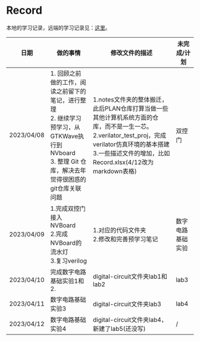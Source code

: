 # Record

本地的学习记录，远端的学习记录见：[这里](https://docs.qq.com/sheet/DVXF5SWVTTGNYbnRm?create_type=5&from_page=save&templateId=yqgbztk5mj8k5r34ayiqrjw6ge&tab=BB08J2&u=acfabd3b20db4fe2a8c89a55f224ef7e)。

| 日期       | 做的事情                                                                                                                                                     | 修改文件的描述                                                                                                                                                                                                           | 未完成/计划      |
| ---------- | ------------------------------------------------------------------------------------------------------------------------------------------------------------ | ------------------------------------------------------------------------------------------------------------------------------------------------------------------------------------------------------------------------ | ---------------- |
| 2023/04/08 | 1. 回顾之前做的工作，阅读之前留下的笔记，进行整理<br />2. 继续学习预学习，从GTKWave执行到NVboard<br />3. 整理 Git 仓库，解决去年觉得很困惑的git仓库关联问题 | 1.notes文件夹的整体搬迁，此后PLAN仓库打算当做一些其他计算机系统方面的仓库，而不是一生一芯。<br />2.verilator_test_proj，完成verilator仿真环境的基本搭建<br />3.一些描述文件的增加，比如Record.xlsx(4/12改为markdown表格) | 双控门           |
| 2023/04/09 | 1.完成双控门接入NVBoard<br />2.完成NVBoard的流水灯<br />3.复习verilog                                                                                        | 1.对应的代码文件夹<br />2.修改和完善预学习笔记                                                                                                                                                                           | 数字电路基础实验 |
| 2023/04/10 | 完成数字电路基础实验1和2.                                                                                                                                    | digital-circuit文件夹lab1和lab2                                                                                                                                                                                          | lab3             |
| 2023/04/11 | 数字电路基础实验3                                                                                                                                            | digital-circuit文件夹lab3                                                                                                                                                                                                | lab4             |
| 2023/04/12 | 数字电路基础实验4                                                                                                                                            | digital-circuit文件夹lab4，新建了lab5(还没写)                                                                                                                                                                            | /                |
